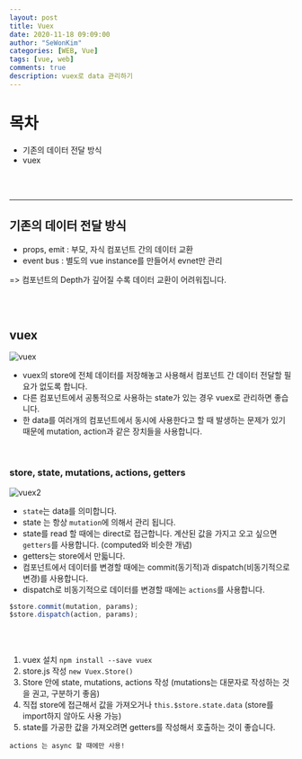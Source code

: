 ```yaml
---
layout: post
title: Vuex
date: 2020-11-18 09:09:00
author: "SeWonKim"
categories: [WEB, Vue]
tags: [vue, web]
comments: true
description: vuex로 data 관리하기
---
```


# 목차

- 기존의 데이터 전달 방식
- vuex

&nbsp;  
&nbsp;

---

## 기존의 데이터 전달 방식

- props, emit : 부모, 자식 컴포넌트 간의 데이터 교환
- event bus : 별도의 vue instance를 만들어서 evnet만 관리

=> 컴포넌트의 Depth가 깊어질 수록 데이터 교환이 어려워집니다.

&nbsp;  
&nbsp;

## vuex

![vuex](https://tigercoll.top/images/vuex/image-20200710180830043.png)

- vuex의 store에 전체 데이터를 저장해놓고 사용해서 컴포넌트 간 데이터 전달할 필요가 없도록 합니다.
- 다른 컴포넌트에서 공통적으로 사용하는 state가 있는 경우 vuex로 관리하면 좋습니다.
- 한 data를 여러개의 컴포넌트에서 동시에 사용한다고 할 때 발생하는 문제가 있기 때문에 mutation, action과 같은 장치들을 사용합니다.

&nbsp;
&nbsp;

### store, state, mutations, actions, getters

![vuex2](https://t4.daumcdn.net/thumb/R720x0/?fname=http://t1.daumcdn.net/brunch/service/user/4aca/image/DqLX22cgjinCXVeIw8Rx2fxx174)

- `state`는 data를 의미합니다.
- state 는 항상 `mutation`에 의해서 관리 됩니다.
- state를 read 할 때에는 direct로 접근합니다. 계산된 값을 가지고 오고 싶으면 `getters`를 사용합니다. (computed와 비슷한 개념)
- getters는 store에서 만듧니다.
- 컴포넌트에서 데이터를 변경할 때에는 commit(동기적)과 dispatch(비동기적으로 변경)를 사용합니다.
- dispatch로 비동기적으로 데이터를 변경할 때에는 `actions`를 사용합니다.

```javascript
$store.commit(mutation, params);
$store.dispatch(action, params);
```

&nbsp;  
&nbsp;

1. vuex 설치 `npm install --save vuex`
2. store.js 작성 `new Vuex.Store()`
3. Store 안에 state, mutations, actions 작성 (mutations는 대문자로 작성하는 것을 권고, 구분하기 좋음)
4. 직접 store에 접근해서 값을 가져오거나 `this.$store.state.data` (store를 import하지 않아도 사용 가능)
5. state를 가공한 값을 가져오려면 getters를 작성해서 호출하는 것이 좋습니다.

`actions 는 async 할 때에만 사용!`

&nbsp;  
&nbsp;
